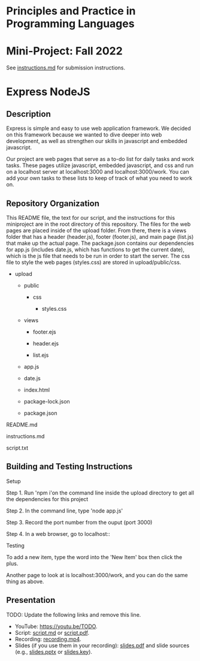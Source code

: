 # Principles and Practice in Programming Languages
# Mini-Project: Fall 2022

See [instructions.md](instructions.md) for submission instructions.

# Express NodeJS

## Description

Express is simple and easy to use web application framework. We decided on this framework because we wanted to dive deeper into web development, as well as strengthen our skills in javascript and embedded javascript.

Our project are web pages that serve as a to-do list for daily tasks and work tasks. These pages utilize javascript, embedded javascript, and css and run on a localhost server at localhost:3000 and localhost:3000/work. You can add your own tasks to these lists to keep of track of what you need to work on.

## Repository Organization

This README file, the text for our script, and the instructions for this miniproject are in the root directory of this repository. The files for the web pages are placed inside of the upload folder. From there, there is a views folder that has a header (header.js), footer (footer.js), and main page (list.js) that make up the actual page. The package.json contains our dependencies for app.js (includes date.js, which has functions to get the current date), which is the js file that needs to be run in order to start the server. The css file to style the web pages (styles.css) are stored in upload/public/css.

- upload

    - public
    
        - css
        
            - styles.css
            
    - views
    
        - footer.ejs
        
        - header.ejs
        
        - list.ejs
        
    - app.js
    
    - date.js
    
    - index.html
    
    - package-lock.json
    
    - package.json
    
README.md

instructions.md

script.txt

## Building and Testing Instructions

Setup

Step 1. Run 'npm i'on the command line inside the upload directory to get all the dependencies for this project

Step 2. In the command line, type 'node app.js'

Step 3. Record the port number from the ouput (port 3000)

Step 4. In a web browser, go to localhost::<port number>
  
Testing
  
To add a new item, type the word into the 'New Item' box then click the plus.
  
Another page to look at is localhost:3000/work, and you can do the same thing as above.

## Presentation

TODO: Update the following links and remove this line.

- YouTube: https://youtu.be/TODO.
- Script: [script.md](script.md) or [script.pdf](script.pdf).
- Recording: [recording.mp4](recording.mp4).
- Slides (if you use them in your recording): [slides.pdf](slides.pdf) and slide sources (e.g., [slides.pptx](slides.pptx) or [slides.key](slides.key)).
